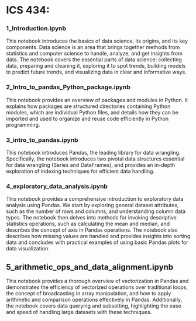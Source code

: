 # ICS 434:

### 1_Introduction.ipynb
This notebook introduces the basics of data science, its origins, and its key components. Data science is an area that brings together methods from statistics and computer science to handle, analyze, and get insights from data.
The notebook covers the essential parts of data science: collecting data, preparing and cleaning it, exploring it to spot trends, building models to predict future trends, and visualizing data in clear and informative ways.

### 2_Intro_to_pandas_Python_package.ipynb
This notebook provides an overview of packages and modules in Python. It explains how packages are structured directories containing Python modules, which are individual Python files, and details how they can be imported and used to organize and reuse code efficiently in Python programming.


### 3_intro_to_pandas.ipynb
This notebook introduces Pandas, the leading library for data wrangling. Specifically, the notebook introduces two pivotal data structures essential for data wrangling (Series and DataFrames), and provides an in-depth exploration of indexing techniques for efficient data handling.

### 4_exploratory_data_analysis.ipynb
This notebook provides a comprehensive introduction to exploratory data analysis using Pandas. We start by exploring general dataset attributes, such as the number of rows and columns, and understanding column data types. The notebook then delves into methods for invoking descriptive statistics operations, such as calculating the mean and median, and describes the concept of axis in Pandas operations. The notebook also describes how missing values are handled  and provides insights into sorting data and concludes with practical examples of using basic Pandas plots for data visualization.


## 5_arithmetic_ops_and_data_alignment.ipynb
This notebook provides a thorough overview of vectorization in Pandas and demonstrates the efficiency of vectorized operations over traditional loops, the concept of broadcasting in array manipulation, and how to apply arithmetic and comparison operations effectively in Pandas. Additionally, the notebook covers data querying and subsetting, highlighting the ease and speed of handling large datasets with these techniques. 










